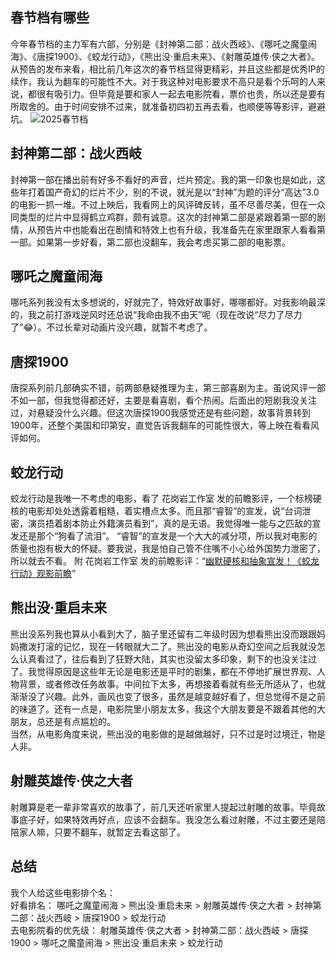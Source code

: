 <div style="display:none;" class="author">
{
    "id":"2025/1",
    "title": "2025春节档",
    "date" : "2025-01-28",
    "weather" : "cloudy",
    "description": "分析一下今年春节档电影",
    "tag" : ["生活"]
}
</div>



## 春节档有哪些
今年春节档的主力军有六部，分别是《封神第二部：战火西岐》、《哪吒之魔童闹海》、《唐探1900》、《蛟龙行动》，《熊出没·重启未来》、《射雕英雄传·侠之大者》。从预告的发布来看，相比前几年这次的春节档显得更精彩，并且这些都是优秀IP的续作，我认为翻车的可能性不大。对于我这种对电影要求不高只是看个乐呵的人来说，都很有吸引力。但毕竟是要和家人一起去电影院看，票价也贵，所以还是要有所取舍的。由于时间安排不过来，就准备初四初五再去看，也顺便等等影评，避避坑。
![2025春节档](https://p3.img.cctvpic.com/photoworkspace/contentimg/2025/01/22/2025012219242791250.jpg)

## 封神第二部：战火西岐
封神第一部在播出前有好多不看好的声音，烂片预定。我的第一印象也是如此，这些年打着国产奇幻的烂片不少，别的不说，就光是以“封神”为题的评分“高达”3.0的电影一抓一堆。不过上映后，我看网上的风评碑反转，虽不尽善尽美，但在一众同类型的烂片中显得鹤立鸡群，颇有诚意。这次的封神第二部是紧跟着第一部的剧情，从预告片中也能看出在剧情和特效上也有升级，我准备先在家里跟家人看看第一部。如果第一步好看，第二部也没翻车，我会考虑买第二部的电影票。

## 哪吒之魔童闹海
哪吒系列我没有太多想说的，好就完了，特效好故事好，哪哪都好。对我影响最深的，我之前打游戏逆风时还总说“我命由我不由天”呢（现在改说“尽力了尽力了”😂）。不过长辈对动画片没兴趣，就暂不考虑了。

## 唐探1900
唐探系列前几部确实不错，前两部悬疑推理为主，第三部喜剧为主。虽说风评一部不如一部，但我觉得都还好，主要是看喜剧，看个热闹。后面出的短剧我没关注过，对悬疑没什么兴趣。但这次唐探1900我感觉还是有些问题，故事背景转到1900年，还整个美国和印第安，直觉告诉我翻车的可能性很大，等上映在看看风评如何。

## 蛟龙行动
蛟龙行动是我唯一不考虑的电影，看了 花岗岩工作室 发的前瞻影评，一个标榜硬核的电影却处处透露着粗糙，着实槽点太多。而且那“睿智”的宣发，说“台词泄密，演员捂着剧本防止外籍演员看到”，真的是无语。我觉得唯一能与之匹敌的宣发还是那个“狗看了流泪”。 “睿智”的宣发是一个大大的减分项，所以我对电影的质量也抱有极大的怀疑。要我说，我是怕自己管不住嘴不小心给外国势力泄密了，所以就去不看。
附 花岗岩工作室 发的前瞻影评：“<a href="https://www.bilibili.com/video/BV1Eff9YuEEF/">幽默硬核和抽象宣发！《蛟龙行动》观影前瞻</a>”

## 熊出没·重启未来
熊出没系列我也算从小看到大了，脑子里还留有二年级时因为想看熊出没而跟跟妈妈撒泼打滚的记忆，现在一转眼就大二了。熊出没的电影从奇幻空间之后我就没怎么认真看过了，往后看到了狂野大陆，其实也没留太多印象，剩下的也没关注过了。我觉得原因是这些年无论是电影还是平时的剧集，都在不停地扩展世界观、人物背景，或者修改任务故事。中间拉下太多，再想接着看就有些无所适从了，也就渐渐没了兴趣。此外，画风也变了很多，虽然是越变越好看了，但总觉得不是之前的味道了。还有一点是，电影院里小朋友太多，我这个大朋友要是不跟着其他的大朋友，总还是有点尴尬的。   
当然，从电影角度来说，熊出没的电影做的是越做越好，只不过是时过境迁，物是人非。   


## 射雕英雄传·侠之大者
射雕算是老一辈非常喜欢的故事了，前几天还听家里人提起过射雕的故事。毕竟故事底子好，如果特效再好点，应该不会翻车。我没怎么看过射雕，不过主要还是陪陪家人嘛，只要不翻车，就暂定去看这部了。   

## 总结
我个人给这些电影排个名：   
好看排名： 哪吒之魔童闹海 > 熊出没·重启未来 > 射雕英雄传·侠之大者 > 封神第二部：战火西岐 > 唐探1900 > 蛟龙行动   
去电影院看的优先级： 射雕英雄传·侠之大者 > 封神第二部：战火西岐 > 唐探1900 > 哪吒之魔童闹海 > 熊出没·重启未来 > 蛟龙行动   